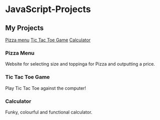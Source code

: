# JavaScript-Projects

## My Projects

[Pizza menu](4myNicole/JavaScript-Projects/tree/main/Pizza_Project)
[Tic Tac Toe Game]()
[Calculator]()

### Pizza Menu
Website for selecting size and toppinga for Pizza and outputting a price.

### Tic Tac Toe Game
Play Tic Tac Toe against the computer! 

### Calculator
Funky, colourful and functional calculator.
